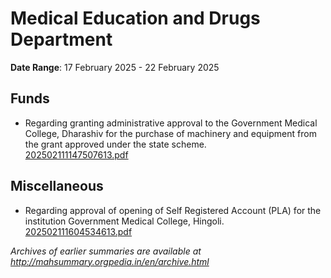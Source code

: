 # Medical Education and Drugs Department

**Date Range**: 17 February 2025 - 22 February 2025


## Funds
- Regarding granting administrative approval to the Government Medical College, Dharashiv for the purchase of machinery and equipment from the grant approved under the state scheme.\
  [202502111147507613.pdf](https://gr.maharashtra.gov.in/Site/Upload/Government%20Resolutions/English/202502111147507613.pdf)

## Miscellaneous
- Regarding approval of opening of Self Registered Account (PLA) for the institution Government Medical College, Hingoli.\
  [202502111604534613.pdf](https://gr.maharashtra.gov.in/Site/Upload/Government%20Resolutions/English/202502111604534613.pdf)


*Archives of earlier summaries are available at http://mahsummary.orgpedia.in/en/archive.html*